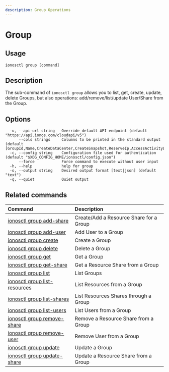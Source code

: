 ```yaml
---
description: Group Operations
---
```


# Group

## Usage

```text
ionosctl group [command]
```

## Description

The sub-command of `ionosctl group` allows you to list, get, create, update, delete Groups, but also operations: add/remove/list/update User/Share from the Group.

## Options

```text
  -u, --api-url string   Override default API endpoint (default "https://api.ionos.com/cloudapi/v5")
      --cols strings     Columns to be printed in the standard output (default [GroupId,Name,CreateDataCenter,CreateSnapshot,ReserveIp,AccessActivityLog,CreatePcc,S3Privilege,CreateBackupUnit,CreateInternetAccess,CreateK8s])
  -c, --config string    Configuration file used for authentication (default "$XDG_CONFIG_HOME/ionosctl/config.json")
      --force            Force command to execute without user input
  -h, --help             help for group
  -o, --output string    Desired output format [text|json] (default "text")
  -q, --quiet            Quiet output
```

## Related commands

| Command | Description |
| :--- | :--- |
| [ionosctl group add-share](add-share.md) | Create/Add a Resource Share for a Group |
| [ionosctl group add-user](add-user.md) | Add User to a Group |
| [ionosctl group create](create.md) | Create a Group |
| [ionosctl group delete](delete.md) | Delete a Group |
| [ionosctl group get](get.md) | Get a Group |
| [ionosctl group get-share](get-share.md) | Get a Resource Share from a Group |
| [ionosctl group list](list.md) | List Groups |
| [ionosctl group list-resources](list-resources.md) | List Resources from a Group |
| [ionosctl group list-shares](list-shares.md) | List Resources Shares through a Group |
| [ionosctl group list-users](list-users.md) | List Users from a Group |
| [ionosctl group remove-share](remove-share.md) | Remove a Resource Share from a Group |
| [ionosctl group remove-user](remove-user.md) | Remove User from a Group |
| [ionosctl group update](update.md) | Update a Group |
| [ionosctl group update-share](update-share.md) | Update a Resource Share from a Group |

